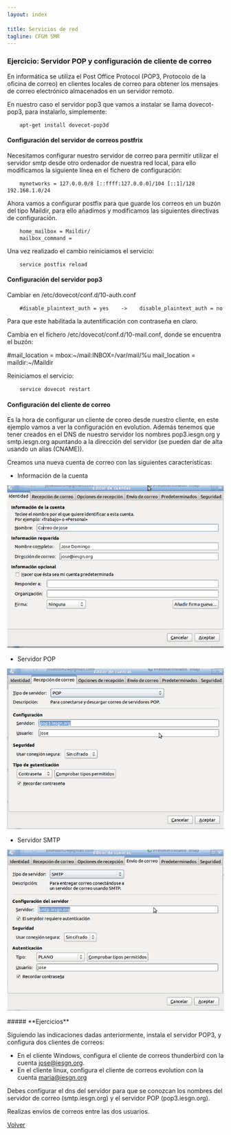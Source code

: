 ```yaml
---
layout: index

title: Servicios de red 
tagline: CFGM SMR
---
```

### Ejercicio: Servidor POP y configuración de cliente de correo

En informática se utiliza el Post Office Protocol (POP3, Protocolo de la oficina de correo) en clientes locales de correo para obtener los mensajes de correo electrónico almacenados en un servidor remoto.

En nuestro caso el servidor pop3 que vamos a instalar se llama dovecot-pop3, para instalarlo, simplemente:

        apt-get install dovecot-pop3d

#### Configuración del servidor de correos postfrix

Necesitamos configurar nuestro servidor de correo para permitir utilizar el servidor smtp desde otro ordenador de nuestra red local, para ello modificamos la siguiente línea en el fichero de configuración:

        mynetworks = 127.0.0.0/8 [::ffff:127.0.0.0]/104 [::1]/128 192.168.1.0/24

Ahora vamos a configurar postfix para que guarde los correos en un buzón del tipo Maildir, para ello añadimos y modificamos las siguientes directivas de configuración.

        home_mailbox = Maildir/
        mailbox_command =

Una vez realizado el cambio reiniciamos el servicio:

        service postfix reload


#### Configuración del servidor pop3

Cambiar en /etc/dovecot/conf.d/10-auth.conf

        #disable_plaintext_auth = yes    ->    disable_plaintext_auth = no

Para que este habilitada la autentificación con contraseña en claro.

Cambia en el fichero /etc/dovecot/conf.d/10-mail.conf, donde se encuentra el buzón:

#mail_location = mbox:~/mail:INBOX=/var/mail/%u
mail_location = maildir:~/Maildir

Reiniciamos el servicio:

        service dovecot restart

#### Configuración del cliente de correo

Es la hora de configurar un cliente de coreo desde nuestro cliente, en este ejemplo vamos a ver la configuración en evolution. Además tenemos que tener creados en el DNS de nuestro servidor los nombres pop3.iesgn.org y smtp.iesgn.org apuntando a la dirección del servidor (se pueden dar de alta usando un alias (CNAME)).

Creamos una nueva cuenta de correo con las siguientes características:

* Información de la cuenta

![mail1](img/mail1.png)


* Servidor POP

![mail2](img/mail2.png)

* Servidor SMTP

![mail3](img/mail3.png)

<div class='ejercicios' markdown='1'>
##### **Ejercicios**

Siguiendo las indicaciones dadas anteriormente, instala el servidor POP3, y configura dos clientes de correos:

* En el cliente Windows, configura el cliente de correos thunderbird con la cuenta jose@iesgn.org.
* En el cliente linux, configura el cliente de correos evolution con la cuenta maria@iesgn.org

Debes configurar el dns del servidor para que se conozcan los nombres del servidor de correo (smtp.iesgn.org) y el servidor POP (pop3.iesgn.org).

Realizas envíos de correos entre las dos usuarios.

</div>


[Volver](index)
